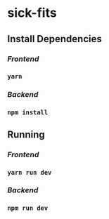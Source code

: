 # sick-fits

## Install Dependencies

### _Frontend_

### `yarn`

### _Backend_

### `npm install`

## Running

### _Frontend_

### `yarn run dev`

### _Backend_

### `npm run dev`
